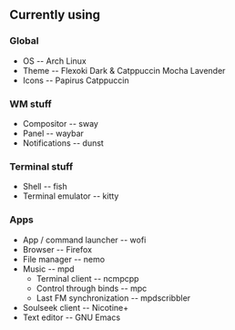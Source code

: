 ## Currently using
### Global
* OS -- Arch Linux
* Theme -- Flexoki Dark & Catppuccin Mocha Lavender
* Icons -- Papirus Catppuccin
### WM stuff
* Compositor -- sway
* Panel -- waybar
* Notifications -- dunst
### Terminal stuff
* Shell -- fish
* Terminal emulator -- kitty
### Apps
* App / command launcher -- wofi
* Browser -- Firefox
* File manager -- nemo
* Music -- mpd
  * Terminal client -- ncmpcpp
  * Control through binds -- mpc
  * Last FM synchronization -- mpdscribbler
* Soulseek client -- Nicotine+
* Text editor -- GNU Emacs
